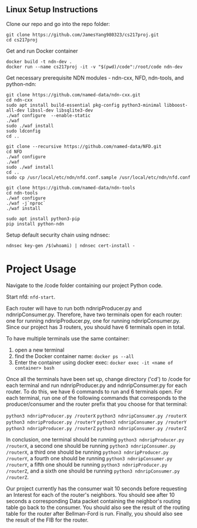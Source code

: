 ## Linux Setup Instructions

Clone our repo and go into the repo folder:
```
git clone https://github.com/JamesYang980323/cs217proj.git
cd cs217proj
```

Get and run Docker container
```
docker build -t ndn-dev .
docker run --name cs217proj -it -v "$(pwd)/code":/root/code ndn-dev
```

Get necessary prerequisite NDN modules - ndn-cxx, NFD, ndn-tools, and python-ndn:
```
git clone https://github.com/named-data/ndn-cxx.git
cd ndn-cxx
sudo apt install build-essential pkg-config python3-minimal libboost-all-dev libssl-dev libsqlite3-dev
./waf configure  --enable-static
./waf
sudo ./waf install
sudo ldconfig
cd ..

git clone --recursive https://github.com/named-data/NFD.git
cd NFD
./waf configure
./waf
sudo ./waf install
cd ..
sudo cp /usr/local/etc/ndn/nfd.conf.sample /usr/local/etc/ndn/nfd.conf

git clone https://github.com/named-data/ndn-tools
cd ndn-tools
./waf configure 
./waf -j`nproc`
./waf install

sudo apt install python3-pip
pip install python-ndn
```
Setup default security chain using ndnsec:
```
ndnsec key-gen /$(whoami) | ndnsec cert-install -
```

# Project Usage
Navigate to the /code folder containing our project Python code.

Start nfd:
```nfd-start```.

Each router will have to run both ndnripProducer.py and ndnripConsumer.py.
Therefore, have two terminals open for each router: one for running ndnripProducer.py, one for running ndnripConsumer.py.
Since our project has 3 routers, you should have 6 terminals open in total.

To have multiple terminals use the same container: 
1) open a new terminal
2) find the Docker container name: 
```docker ps --all```
3) Enter the container using docker exec:
```docker exec -it <name of container> bash```

Once all the terminals have been set up, change directory ('cd') to /code for each terminal and run ndnripProducer.py and ndnripConsumer.py for each router.
To do this, we have 6 commands to run and 6 terminals open. 
For each terminal, run one of the following commands that corresponds to the producer/consumer and the router prefix that you choose for that terminal:

```python3 ndnripProducer.py /routerX```
```python3 ndnripConsumer.py /routerX```
```python3 ndnripProducer.py /routerY```
```python3 ndnripConsumer.py /routerY```
```python3 ndnripProducer.py /routerZ```
```python3 ndnripConsumer.py /routerZ```

In conclusion, one terminal should be running ```python3 ndnripProducer.py /routerX```, 
a second one should be running ```python3 ndnripConsumer.py /routerX```,
a third one should be running ```python3 ndnripProducer.py /routerY```,
a fourth one should be running ```python3 ndnripConsumer.py /routerY```,
a fifth one should be running ```python3 ndnripProducer.py /routerZ```,
and a sixth one should be running ```python3 ndnripConsumer.py /routerZ```.

Our project currently has the consumer wait 10 seconds before requesting an Interest for each of the router's neighbors.
You should see after 10 seconds a corresponding Data packet containing the neighbor's routing table go back to the consumer.
You should also see the result of the routing table for the router after Bellman-Ford is run.
Finally, you should also see the result of the FIB for the router.
